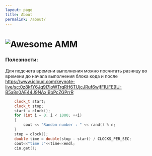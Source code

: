 ```yaml
---
layout: page
title: About
permalink: /about/
---
```

# ![Awesome](http://www.amm.vsu.ru/images/logo.gif?raw=true) AMM

### Полезности:

Для подсчета времени выполнения можно посчитать разницу во времени до начала выполнения блока кода и после
https://www.icloud.com/keynote-live/sc:0z8kfY6Jq9I7loWTrqRH6TUjcJRuf6wjfFIUFE9U-B5a8s0AE44J9NAxIBbPcZGPrrR
~~~cpp
	clock_t start;
	clock_t stop;
	start = clock();
	for (int i = 0; i < 1000; ++i)
    {
        cout << "Random number : " << rand() % n;
	}
	stop = clock();
	double time = double(stop - start) / CLOCKS_PER_SEC;
	cout<<"time :"<<time<<endl;
    cin.get();
~~~
